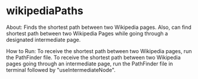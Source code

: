 # wikipediaPaths
About:
Finds the shortest path between two Wikipedia pages. Also, can find shortest path between two Wikipedia Pages while going through a designated intermediate page. 

How to Run:
To receive the shortest path between two Wikipedia pages, run the PathFinder file. To receive the shortest path between two Wikipedia pages going through an intermediate page, run the PathFinder file in terminal followed by "useIntermediateNode".
